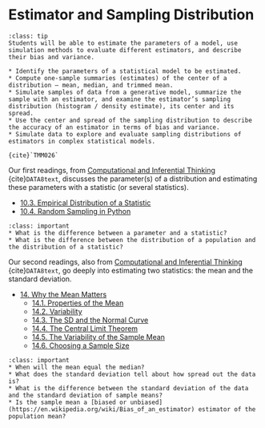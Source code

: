 # Estimator and Sampling Distribution

```{admonition} Learning Outcome
:class: tip
Students will be able to estimate the parameters of a model, use simulation methods to evaluate different estimators, and describe their bias and variance.
```

```{admonition} Sample Tasks
* Identify the parameters of a statistical model to be estimated.
* Compute one-sample summaries (estimates) of the center of a distribution – mean, median, and trimmed mean.
* Simulate samples of data from a generative model, summarize the sample with an estimator, and examine the estimator’s sampling distribution (histogram / density estimate), its center and its spread.
* Use the center and spread of the sampling distribution to describe the accuracy of an estimator in terms of bias and variance.
* Simulate data to explore and evaluate sampling distributions of estimators in complex statistical models.

{cite}`TMM026`
```

Our first readings, from [Computational and Inferential Thinking](https://inferentialthinking.com/chapters/intro.html) {cite}`DATA8text`, discusses the parameter(s) of a distribution and estimating these parameters with a statistic (or several statistics).
* [10.3. Empirical Distribution of a Statistic](https://inferentialthinking.com/chapters/10/3/Empirical_Distribution_of_a_Statistic.html)
* [10.4. Random Sampling in Python](https://inferentialthinking.com/chapters/10/4/Random_Sampling_in_Python.html)	

```{admonition} Reading Questions
:class: important
* What is the difference between a parameter and a statistic?
* What is the difference between the distribution of a population and the distribution of a statistic?
```

Our second readings, also from [Computational and Inferential Thinking](https://inferentialthinking.com/chapters/intro.html) {cite}`DATA8text`, go deeply into estimating two statistics: the mean and the standard deviation.
* [14. Why the Mean Matters](https://inferentialthinking.com/chapters/14/Why_the_Mean_Matters.html)
  * [14.1. Properties of the Mean](https://inferentialthinking.com/chapters/14/1/Properties_of_the_Mean.html)
  * [14.2. Variability](https://inferentialthinking.com/chapters/14/2/Variability.html)
  * [14.3. The SD and the Normal Curve](https://inferentialthinking.com/chapters/14/3/SD_and_the_Normal_Curve.html)
  * [14.4. The Central Limit Theorem](https://inferentialthinking.com/chapters/14/4/Central_Limit_Theorem.html)
  * [14.5. The Variability of the Sample Mean](https://inferentialthinking.com/chapters/14/5/Variability_of_the_Sample_Mean.html)
  * [14.6. Choosing a Sample Size](https://inferentialthinking.com/chapters/14/6/Choosing_a_Sample_Size.html)

```{admonition} Reading Questions
:class: important
* When will the mean equal the median?
* What does the standard deviation tell about how spread out the data is?
* What is the difference between the standard deviation of the data and the standard deviation of sample means?
* Is the sample mean a [biased or unbiased](https://en.wikipedia.org/wiki/Bias_of_an_estimator) estimator of the population mean?
```
